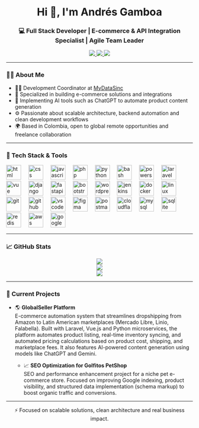 <h1 align="center">Hi 👋, I'm Andrés Gamboa</h1>
<h3 align="center">💻 Full Stack Developer | E-commerce & API Integration Specialist | Agile Team Leader</h3>

<p align="center">
  <a href="https://www.linkedin.com/in/andresfdgt" target="_blank">
    <img src="https://img.shields.io/badge/LinkedIn-blue?logo=linkedin&logoColor=white" />
  </a>
  <a href="mailto:andresfdgt@gmail.com">
    <img src="https://img.shields.io/badge/Gmail-D14836?logo=gmail&logoColor=white" />
  </a>
  <a href="https://github.com/andresfdgt" target="_blank">
    <img src="https://img.shields.io/github/followers/andresfdgt?label=Followers&style=social" />
  </a>
</p>

---

### 🧑‍💻 About Me

- 👨‍💻 Development Coordinator at [MyDataSinc](https://mydatasinc.com)
- 🛒 Specialized in building e-commerce solutions and integrations
- 🤖 Implementing AI tools such as ChatGPT to automate product content generation
- ⚙️ Passionate about scalable architecture, backend automation and clean development workflows
- 🌍 Based in Colombia, open to global remote opportunities and freelance collaboration

---

### 🚀 Tech Stack & Tools

<div align="left">
  <!-- Lenguajes -->
  <img src="https://skillicons.dev/icons?i=html" height="40" alt="html" />
  <img width="12" />
  <img src="https://skillicons.dev/icons?i=css" height="40" alt="css" />
  <img width="12" />
  <img src="https://skillicons.dev/icons?i=js" height="40" alt="javascript" />
  <img width="12" />
  <img src="https://skillicons.dev/icons?i=php" height="40" alt="php" />
  <img width="12" />
  <img src="https://skillicons.dev/icons?i=python" height="40" alt="python" />
  <img width="12" />
  <img src="https://skillicons.dev/icons?i=bash" height="40" alt="bash" />
  <img width="12" />
  <img src="https://skillicons.dev/icons?i=powershell" height="40" alt="powershell" />
  <img width="12" />

  <!-- Frameworks & Frontend -->
  <img src="https://skillicons.dev/icons?i=laravel" height="40" alt="laravel" />
  <img width="12" />
  <img src="https://skillicons.dev/icons?i=vue" height="40" alt="vue" />
  <img width="12" />
  <img src="https://skillicons.dev/icons?i=django" height="40" alt="django" />
  <img width="12" />
  <img src="https://skillicons.dev/icons?i=fastapi" height="40" alt="fastapi" />
  <img width="12" />
  <img src="https://skillicons.dev/icons?i=bootstrap" height="40" alt="bootstrap" />
  <img width="12" />

  <!-- CMS -->
  <img src="https://skillicons.dev/icons?i=wordpress" height="40" alt="wordpress" />
  <img width="12" />

  <!-- DevOps & Tools -->
  <img src="https://skillicons.dev/icons?i=jenkins" height="40" alt="jenkins" />
  <img width="12" />
  <img src="https://skillicons.dev/icons?i=docker" height="40" alt="docker" />
  <img width="12" />
  <img src="https://skillicons.dev/icons?i=linux" height="40" alt="linux" />
  <img width="12" />
  <img src="https://skillicons.dev/icons?i=git" height="40" alt="git" />
  <img width="12" />
  <img src="https://skillicons.dev/icons?i=github" height="40" alt="github" />
  <img width="12" />
  <img src="https://skillicons.dev/icons?i=vscode" height="40" alt="vscode" />
  <img width="12" />
  <img src="https://skillicons.dev/icons?i=figma" height="40" alt="figma" />
  <img width="12" />
  <img src="https://skillicons.dev/icons?i=postman" height="40" alt="postman" />
  <img width="12" />
  <img src="https://skillicons.dev/icons?i=cloudflare" height="40" alt="cloudflare" />
  <img width="12" />

  <!-- Databases -->
  <img src="https://skillicons.dev/icons?i=mysql" height="40" alt="mysql" />
  <img width="12" />
  <img src="https://skillicons.dev/icons?i=sqlite" height="40" alt="sqlite" />
  <img width="12" />
  <img src="https://skillicons.dev/icons?i=redis" height="40" alt="redis" />
  <img width="12" />

  <!-- Cloud -->
  <img src="https://skillicons.dev/icons?i=aws" height="40" alt="aws" />
  <img width="12" />
  <img src="https://skillicons.dev/icons?i=gcp" height="40" alt="google cloud" />
  <img width="12" />
</div>

---

### 📈 GitHub Stats

<div align="center">
  <img src="https://github-profile-trophy.vercel.app/?username=andresfdgt&theme=aura&column=4&row=1&margin-w=10" />
  <br />
  <img src="https://github-readme-stats.vercel.app/api?username=andresfdgt&show_icons=true&theme=tokyonight&count_private=true" />
  <br />
  <img src="https://github-readme-streak-stats.herokuapp.com?user=andresfdgt&theme=tokyonight&card_width=470" />
</div>

---

### 📌 Current Projects

- 🌎 **GlobalSeller Platform**  
  E-commerce automation system that streamlines dropshipping from Amazon to Latin American marketplaces (Mercado Libre, Linio, Falabella).
  Built with Laravel, Vue.js and Python microservices, the platform automates product listing, real-time inventory syncing, and automated pricing calculations based on product cost, shipping, and     marketplace fees. It also features AI-powered content generation using models like ChatGPT and Gemini.

  - 📈 **SEO Optimization for Golfitos PetShop**  
  SEO and performance enhancement project for a niche pet e-commerce store. Focused on improving Google indexing, product visibility, and structured data implementation (schema markup) to boost organic traffic and conversions.

---

<p align="center">
⚡ Focused on scalable solutions, clean architecture and real business impact.
</p>
